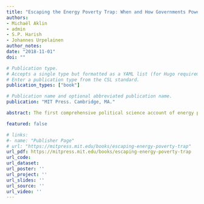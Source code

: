```yaml
---
title: "Escaping the Energy Poverty Trap: When and How Governments Power the Lives of the Poor"
authors:
- Michaël Aklin
- admin
- S.P. Harish
- Johannes Urpelainen
author_notes:
date: "2018-11-01"
doi: ""

# Publication type.
# Accepts a single type but formatted as a YAML list (for Hugo requirements).
# Enter a publication type from the CSL standard.
publication_types: ["book"]

# Publication name and optional abbreviated publication name.
publication: "MIT Press. Cambridge, MA."

abstract: The first comprehensive political science account of energy poverty, arguing that governments can improve energy access for their citizens through appropriate policy design. In today's industrialized world, almost everything we do consumes energy. While industrialized countries enjoy all the amenities of modern energy, more than a billion people in the developing world still lack energy access. Why is energy poverty persistent in some countries and not in others? Offering the first comprehensive political science account of energy poverty, Escaping the Energy Poverty Trap explores why governments have or have not been able to lead in providing modern energy to their least advantaged citizens. Focusing on access to modern cooking fuels and household electrification, the authors develop a new political-economic theory that introduces government interest, institutional capacity, and local accountability as key determinants of energy access. They draw on case studies from India, East Asia, Africa, and Latin America to offer the optimistic conclusion that governments can improve institutional capacity and local accountability through appropriate policy design. Energy poverty is a policy problem, the authors assert, and engaging with it as such offers new opportunities not only for ensuring equal energy access, but also for political, economic, and environmental development.

featured: false

# links:
#- name: "Publisher Page"
# url: "https://mitpress.mit.edu/books/escaping-energy-poverty-trap"
url_pdf: https://mitpress.mit.edu/books/escaping-energy-poverty-trap
url_code: 
url_dataset: 
url_poster: ''
url_project: ''
url_slides: ''
url_source: ''
url_video: ''
---
```




